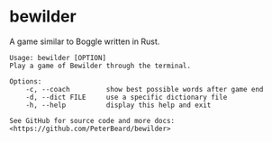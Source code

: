# bewilder
 A game similar to Boggle written in Rust.

```
Usage: bewilder [OPTION]
Play a game of Bewilder through the terminal.

Options:
    -c, --coach         show best possible words after game end
    -d, --dict FILE     use a specific dictionary file
    -h, --help          display this help and exit

See GitHub for source code and more docs: <https://github.com/PeterBeard/bewilder>
```
